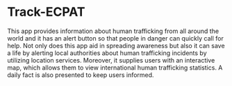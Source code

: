 # Track-ECPAT
This app provides information about human trafficking from all around the world and it has an alert button so that people in danger can quickly call for help. Not only does this app aid in spreading awareness but also it can save a life by alerting local authorities about human trafficking incidents by utilizing location services. Moreover, it supplies users with an interactive map, which allows them to view international human trafficking statistics. A daily fact is also presented to keep users informed.
